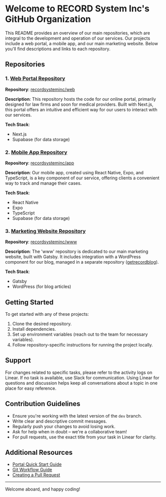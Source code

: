# Welcome to RECORD System Inc's GitHub Organization

This README provides an overview of our main repositories, which are integral to the development and operation of our services. Our projects include a web portal, a mobile app, and our main marketing website. Below you'll find descriptions and links to each repository.

## Repositories

### 1. [Web Portal Repository](https://github.com/recordsysteminc/web)
**Repository**: [recordsysteminc/web](https://github.com/recordsysteminc/web)

**Description**: 
This repository hosts the code for our online portal, primarily designed for law firms and soon for medical providers. Built with Next.js, this portal offers an intuitive and efficient way for our users to interact with our services. 

**Tech Stack**: 
- Next.js
- Supabase (for data storage)

### 2. [Mobile App Repository](https://github.com/recordsysteminc/app)
**Repository**: [recordsysteminc/app](https://github.com/recordsysteminc/app)

**Description**: 
Our mobile app, created using React Native, Expo, and TypeScript, is a key component of our service, offering clients a convenient way to track and manage their cases. 

**Tech Stack**: 
- React Native
- Expo
- TypeScript
- Supabase (for data storage)

### 3. [Marketing Website Repository](https://github.com/recordsysteminc/www)
**Repository**: [recordsysteminc/www](https://github.com/recordsysteminc/www)

**Description**: 
The 'www' repository is dedicated to our main marketing website, built with Gatsby. It includes integration with a WordPress component for our blog, managed in a separate repository ([getrecordblog](https://github.com/recordsysteminc/getrecordblog)).

**Tech Stack**: 
- Gatsby
- WordPress (for blog articles)

## Getting Started

To get started with any of these projects:

1. Clone the desired repository.
2. Install dependencies.
3. Set up environment variables (reach out to the team for necessary variables).
4. Follow repository-specific instructions for running the project locally.

## Support

For changes related to specific tasks, please refer to the activity logs on Linear. If no task is available, use Slack for communication. Using Linear for questions and discussion helps keep all conversations about a topic in one place for easy reference.

## Contribution Guidelines

- Ensure you're working with the latest version of the `dev` branch.
- Write clear and descriptive commit messages.
- Regularly push your changes to avoid losing work.
- Ask for help when in doubt – we're a collaborative team!
- For pull requests, use the exact title from your task in Linear for clarity.

## Additional Resources

- [Portal Quick Start Guide](https://github.com/recordsysteminc/web#-portal-quick-start)
- [Git Workflow Guide](https://github.com/recordsysteminc/web#-git-workflow-guide)
- [Creating a Pull Request](https://github.com/recordsysteminc/web#️-creating-a-pull-request)

---

Welcome aboard, and happy coding!

